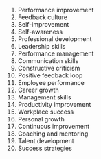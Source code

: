 1. Performance improvement
2. Feedback culture
3. Self-improvement
4. Self-awareness
5. Professional development
6. Leadership skills
7. Performance management
8. Communication skills
9. Constructive criticism
10. Positive feedback loop
11. Employee performance
12. Career growth
13. Management skills
14. Productivity improvement
15. Workplace success
16. Personal growth
17. Continuous improvement
18. Coaching and mentoring
19. Talent development
20. Success strategies
